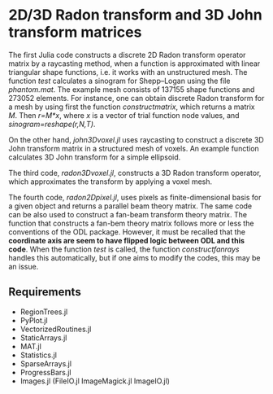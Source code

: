 # 2D/3D Radon transform and 3D John transform matrices
The first Julia code constructs a discrete 2D Radon transform operator matrix by a raycasting method, when a function is approximated with
linear triangular shape functions, i.e. it works with an unstructured mesh.  The function _test_ calculates a sinogram for Shepp–Logan using the file  _phantom.mat_. The example mesh consists of 137155 shape functions and 273052 elements. For instance, one can obtain discrete Radon transform for a mesh by using first the function _constructmatrix_, which returns a matrix _M_. Then _r=M\*x_, where _x_ is a vector of trial function node values, and _sinogram=reshape(r,N,T)_. 

On the other hand, _john3Dvoxel.jl_ uses raycasting to construct a discrete 3D John transform matrix in a structured mesh of voxels. An example function calculates 3D John transform for a simple ellipsoid. 

The third code, _radon3Dvoxel.jl_, constructs a 3D Radon transform operator, which approximates the transform by applying a voxel mesh.

The fourth code,  _radon2Dpixel.jl_, uses pixels as finite-dimensional basis for a given object and returns a parallel beam theory matrix. The same code can be also used to construct a fan-beam transform theory matrix. The function that constructs a fan-bem theory matrix follows more or less the conventions of the ODL package. However, it must be recalled that the **coordinate axis are seem to have flipped logic between ODL and this code**. When the function _test_ is called, the function _constructfanrays_ handles this automatically, but if one aims to modify the codes, this may be an issue. 


## Requirements
- RegionTrees.jl
- PyPlot.jl
- VectorizedRoutines.jl 
- StaticArrays.jl
- MAT.jl 
- Statistics.jl
- SparseArrays.jl
- ProgressBars.jl
- Images.jl (FileIO.jl ImageMagick.jl ImageIO.jl)


